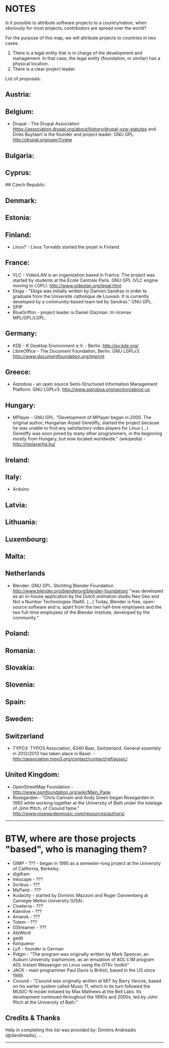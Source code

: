 NOTES
======

Is it possible to attribute software projects to a country/nation, when obviously for most projects, contributors are spread over the world?

For the purpose of this map, we will attribute projects to countries in two cases:

1) There is a legal entity that is in charge of the development and management. In that case, the legal entity (foundation, or similar) has a physical location.  
2) There is a clear project leader.

List of proposals:

## Austria:

## Belgium:

* Drupal - The Drupal Association https://association.drupal.org/about/history/drupal-vzw-statutes and Dries Buytaert is the founder and project leader. GNU GPL. http://drupal.org/user/1/view

## Bulgaria:

## Cyprus:

## Czech Republic:

## Denmark:

## Estonia:

## Finland:

* Linux? - Linus Torvalds started the projet in Finland.

## France:

* VLC - VideoLAN is an organization based in France. The project was started by students at the École Centrale Paris. GNU GPL (VLC engine moving to LGPL). http://www.videolan.org/legal.html
* Ekiga - "Ekiga was initially written by Damien Sandras in order to graduate from the Université catholique de Louvain. It is currently developed by a community-based team led by Sandras." GNU GPL.
* SPIP
* BlueGriffon - project leader is Daniel Glazman. tri-license MPL/GPL/LGPL.

## Germany:

* KDE - K Desktop Environment e.V. - Berlin. http://ev.kde.org/
* LibreOffice - The Document Foundation, Berlin. GNU LGPLv3. http://www.documentfoundation.org/imprint

## Greece:

* Astroboa - an open source Semi-Structured Information Management Platform. GNU LGPLv3. http://www.astroboa.org/section/about-us

## Hungary:

* MPlayer - GNU GPL. "Development of MPlayer began in 2000. The original author, Hungarian Árpád Gereöffy, started the project because he was unable to find any satisfactory video players for Linux (...) Gereöffy was soon joined by many other programmers, in the beginning mostly from Hungary, but now located worldwide." (wikipedia) - http://mplayerhq.hu/ 

## Ireland:

## Italy:

* Arduino

## Latvia:

## Lithuania:

## Luxembourg:

## Malta:

## Netherlands

* Blender: GNU GPL. Stichting Blender Foundation http://www.blender.org/blenderorg/blender-foundation/ "was developed as an in-house application by the Dutch animation studio Neo Geo and Not a Number Technologies (NaN). (...) Today, Blender is free, open-source software and is, apart from the two half-time employees and the two full-time employees of the Blender Institute, developed by the community."

## Poland:

## Romania:

## Slovakia:

## Slovenia:

## Spain:

## Sweden:

## Switzerland

* TYPO3: TYPO3 Association, 6340 Baar, Switzerland. General assembly in 2012/2013 has taken place in Basel. - http://association.typo3.org/contact/contact/ref/assoc/

## United Kingdom:

* OpenStreetMap Foundation - http://www.osmfoundation.org/wiki/Main_Page
* Rosegarden - "Chris Cannam and Andy Green began Rosegarden in 1993 while working together at the University of Bath under the tutelage of John ffitch, of Csound fame." http://www.rosegardenmusic.com/resources/authors/

*****

# BTW, where are **those** projects "based", who is managing them?
* GIMP - ??? - began in 1995 as a semester-long project at the University of California, Berkeley.
* digiKam
* Inkscape - ???
* Scribus - ???
* MyPaint - ???
* Audacity - started by Dominic Mazzoni and Roger Dannenberg at Carnegie Mellon University (USA).
* Cinelerra - ???
* Kdenlive - ???
* Amarok - ???
* Totem - ???
* GStreamer - ???
* AbiWord
* gedit
* Konqueror
* LyX - founder is German
* Pidgin - "The program was originally written by Mark Spencer, an Auburn University sophomore, as an emulation of AOL's IM program AOL Instant Messenger on Linux using the GTK+ toolkit"
* JACK - main programmer Paul Davis is British, based in the US since 1989.
* Csound - "Csound was originally written at MIT by Barry Vercoe, based on his earlier system called Music 11, which in its turn followed the MUSIC-N model initiated by Max Mathews at the Bell Labs. Its development continued throughout the 1990s and 2000s, led by John ffitch at the University of Bath."

## Credits & Thanks

Help in completing this list was provided by: Dimitris Andreadis (@dandreadis), ...

****